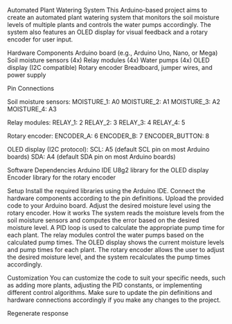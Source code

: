 Automated Plant Watering System
This Arduino-based project aims to create an automated plant watering system that monitors the soil moisture levels of multiple plants and controls the water pumps accordingly. The system also features an OLED display for visual feedback and a rotary encoder for user input.

Hardware Components
Arduino board (e.g., Arduino Uno, Nano, or Mega)
Soil moisture sensors (4x)
Relay modules (4x)
Water pumps (4x)
OLED display (I2C compatible)
Rotary encoder
Breadboard, jumper wires, and power supply

Pin Connections

Soil moisture sensors:
MOISTURE_1: A0
MOISTURE_2: A1
MOISTURE_3: A2
MOISTURE_4: A3

Relay modules:
RELAY_1: 2
RELAY_2: 3
RELAY_3: 4
RELAY_4: 5

Rotary encoder:
ENCODER_A: 6
ENCODER_B: 7
ENCODER_BUTTON: 8

OLED display (I2C protocol):
SCL: A5 (default SCL pin on most Arduino boards)
SDA: A4 (default SDA pin on most Arduino boards)

Software Dependencies
Arduino IDE
U8g2 library for the OLED display
Encoder library for the rotary encoder

Setup
Install the required libraries using the Arduino IDE.
Connect the hardware components according to the pin definitions.
Upload the provided code to your Arduino board.
Adjust the desired moisture level using the rotary encoder.
How it works
The system reads the moisture levels from the soil moisture sensors and computes the error based on the desired moisture level. A PID loop is used to calculate the appropriate pump time for each plant. The relay modules control the water pumps based on the calculated pump times. The OLED display shows the current moisture levels and pump times for each plant. The rotary encoder allows the user to adjust the desired moisture level, and the system recalculates the pump times accordingly.

Customization
You can customize the code to suit your specific needs, such as adding more plants, adjusting the PID constants, or implementing different control algorithms. Make sure to update the pin definitions and hardware connections accordingly if you make any changes to the project.




Regenerate response

